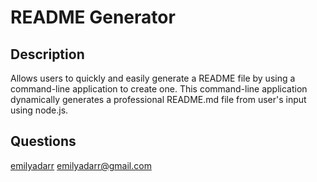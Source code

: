 # README Generator  
  
  ## Description
  Allows users to quickly and easily generate a README file by using a command-line application to create one. This command-line application dynamically generates a professional README.md file from user's input using node.js.

  ## Questions
  [emilyadarr](https://github.com/emilyadarr)
  <emilyadarr@gmail.com>